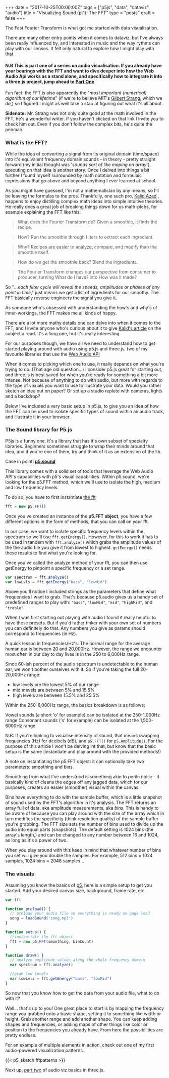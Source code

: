 +++
date = "2017-10-25T00:00:00Z"
tags = ["p5js", "data", "dataviz", "audio"]
title = "Visualizing Sound (pt1): The FFT"
type = "posts"
draft = false
+++

The Fast Fourier Transform is what got me started with data visualisation.

There are many other entry points when it comes to dataviz, but I've always been really influenced by, and interested in music and the way rythms can play with our senses. It felt only natural to explore how I might play with that. 

#### N.B This is part one of a series on audio visualisation. If you already have your bearings with the FFT and want to dive deeper into how the Web Audio Api works as a stand alone, and specifically how to integrate it into a three.js project, jump ahead to <a href="https://www.unicornsfartpixels.com/posts/2018-01-01fftthree/" target="_clear">Part One</a>

Fun fact: the FFT is also apparently the "_most important (numerical) algorithm of our lifetime_" (if we're to believe MIT's <a href="http://www-math.mit.edu/~gs/papers/amsci.pdf" target="_clear">Gilbert Strang</a>, which we do,) so I figured I might as well take a stab at figuring out what it's all about. 

 __Sidenote:__ Mr. Strang was not only quite good at the math involved in the FFT, he's a wonderful writer. If you haven't clicked on that link I invite you to check him out. Even if you don't follow the complex bits, he's quite the penman. 

### What is the FFT?
While the idea of converting a signal from its original domain (time/space) into it's equivalent frequency domain sounds - in theory - pretty straight forward (my initial thought was '_sounds sort of like maping an array_'), executing on that idea is another story.  Once I delved into things a bit further I found myself surrounded by math notation and formulaic expressions that go above and beyond anything I ever learned at school. 

As you might have guessed, I'm not a mathematician by any means, so I'll be leaving the formulas to the pros. Thankfully, one such pro, <a href="https://betterexplained.com/" target="_blank">Kalid Azad</a> , happens to enjoy distilling complex math ideas into simple intuitive theories. He really does a great job of breaking things down for us math-plebs, for example explaining the FFT like this:

>What does the Fourier Transform do?  Given a smoothie, it finds the recipe.

> How? Run the smoothie through filters to extract each ingredient.

> Why? Recipes are easier to analyze, compare, and modify than the smoothie itself.
 
> How do we get the smoothie back? Blend the ingredients.

>The Fourier Transform changes our perspective from consumer to producer, turning What do I have? into How was it made?

So "_...each filter cycle will reveal the speeds, amplitudes or phases of any point in time_," just means we get a list of ingredients for our smoothy. The FFT basically reverse engineers the signal you give it. 

As someone who's obsessed with understanding the how's and why's of inner-workings, the FFT makes me all kinds of happy.

There are a lot more mathy details one can delve into when it comes to the FFT, and I invite anyone who's curious about it to give <a href="https://betterexplained.com/articles/an-interactive-guide-to-the-fourier-transform/" target="_blank">Kalid's article</a> on the subject a read. It's a long one, but it's really interesting.

For our purposes though, we have all we need to understand how to get started playing around with audio using p5.js and three.js, two of my favourite libraries that use the <a href="https://developer.mozilla.org/en-US/docs/Web/API/Web_Audio_API" target="_blank"> Web Audio API</a>

When it comes to picking which one to use, it really depends on what you're trying to do. (That age old question...) I consider p5.js great for starting out, and three.js is best saved for when you're ready for something a bit more intense. Not because of anything to do with audio, but more with regards to the type of visuals you want to use to illustrate your data. Would you rather sketch an idea out on paper? Or set up a studio replete with cameras, lights and a backdrop? 

Below I've included a very basic setup in p5.js, to give you an idea of how the FFT can be used to isolate specific types of sound within an audio track, and illustrate it in your browser.

### The Sound library for P5.js
P5js is a funny one. It's a library that has it's own subset of specialty libraries. Beginners sometimes struggle to wrap their minds around that idea, and if you're one of them, try and think of it as an extension of the lib.

Case in point: __<a href="https://p5js.org/reference/#/libraries/p5.sound" target="_blank">p5.sound</a>__

This library comes with a solid set of tools that leverage the Web Audio API's capabilities with p5's visual capabilities. Within p5.sound, we're looking for the p5.FFT method, which we'll use to isolate the high, medium and low frequency levels. 

To do so, you have to first instantiate  <a href="https://p5js.org/reference/#/p5.FFT" target="_blank">the fft</a>

```javascript
fft = new p5.FFT()
```

Once you've created an instance of the __p5.FFT object__, you have a few different options in the form of methods, that you can call on your fft.  

In our case, we want to isolate specific frequency levels within the spectrum so we'll use  ```fft.getEnergy()```. However, for this to work it has to be used in tandem with ```fft.analyze()``` which grabs the amplitude values of the the audio file you give it from lowest to highest. ```getEnergy()``` needs these results to find what you're looking for.

Once you've called the analyze method of your fft, you can then use getEnergy to pinpoint a specific frequency or a set range.

```javascript
var spectrum = fft.analyze()
var lowLvls = fft.getEnergy("bass", "lowMid")
```

Above you'll notice I included strings as the parameters that define what frequencies I want to grab. That's because p5.audio gives us a handy set of predefined ranges to play with: ```"bass"```, ```"lowMid"```, ```"mid"```, ```"highMid"```, and ```"treble"```. 

When I was first starting out playing with audio I found it really helpful to have these presets. But if you'd rather tinker with your own set of numbers you can definitely do that. Any numbers you give as params should correspond to frequencies (in Hz).

A quick lesson in frequencies/Hz's:
The normal range for the average human ear is between 20 and 20,000Hz. However, the range we encounter most often in our day to day lives is in the 250 to 6,000Hz range.

Since 60-ish percent of the audio spectrum is undetectable to the human ear, we won't bother ourselves with it. So if you're taking the full 20-20,000Hz range:

- low levels are the lowest 5% of our range
- mid mevels are between 5% and 15.5%
- high levels are between 15.5% and 25.5%

Within the 250-6,000Hz range, the basics breakdown is as follows: 

Vowel sounds (a short 'o' for example) can be isolated at the 250-1,000Hz range
Consonant sounds ('s' for example) can be isolated at the 1,500-6000Hz range

N.B: If you're looking to visualise intensity of sound, that means swapping frequencies  (Hz) for decibels (dB), and ```p5.FFT()``` for <a href="https://p5js.org/reference/#/p5.Amplitude" target="_blank">```p5.Amplitude()```</a>.  For the purpose of this article I won't be delving int that, but know that the basic setup is the same (instantiate and play around with the provided methods!) 

A note on instantiating the p5.FFT object: it can optionally take two parameters: smoothing and bins.

Smoothing from what I've understood is something akin to periln noise - it basically kind of cleans the edges off any jagged data,  which for our purposes, creates an easier (smoother) visual within the canvas.

Bins have everything to do with the sample buffer, which is a little snapshot of sound used by the FFT's algorithm in it's analysis. The FFT returns an array full of data, aka amplitude measurements, aka _bins_. This is handy to be aware of because you can 
play around with the size of the array which in turn modifies the specificity (think resolution quality) of the sample buffer you're grabbing. The FFT size sets the number of bins used to divide up the audio into equal parts (snapshots). The default setting is 1024 bins (the array's length,) and can be changed to any number between 16 and 1024, as long as it's a power of two.  

When you play around with this keep in mind that whatever number of bins you set will give you double the samples. For example, 512 bins = 1024 samples, 1024 bins = 2048 samples... 

### The visuals
Assuming you know the basics of <a href="https://p5js.org/" target="_blank">p5</a>, here is a simple setup to get you started. Add your desired canvas size, background, frame rate, etc. 

```javascript 
var fft

function preload() {
  // preload your audio file so everything is ready on page load
  song = loadSound('song.mp3')
}

function setup() {
  //instantiate the fft object
  fft = new p5.FFT(smoothing, binCount)
}

function draw() {
  // analyze amplitude values along the whole frequency domain
  var spectrum = fft.analyze()

  //grab low levels
  var lowLvls = fft.getEnergy("bass", "lowMid")
}
```
So now that you know how to get the data from your audio file, what to do with it? 

Well... that's up to you! One great place to start is by mapping the frequency range you grabbed onto a basic shape, setting it to something like width or height. Grab another range and add another shape. You can keep adding shapes and frequencies, or adding maps of other things like color or position to the frequencies you already have. From here the possibilities are pretty endless. 

For an example of multiple elements in action, check out one of my first audio-powered visualization patterns. 

{{< p5_sketch fftpatterns >}}

Next up, <a href="https://www.unicornsfartpixels.com/posts/2018-01-01fftthree/" target="_clear">part two</a> of audio viz basics in three.js.